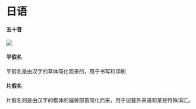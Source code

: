 # 日语

#### 五十音

![](https://cdn.jsdelivr.net/gh/chousinbin/Image/日语五十音.jpg)

#### 平假名

平假名是由汉字的草体简化而来的，用于书写和印刷

#### 片假名

片假名则是由汉字的楷体的偏旁部首简化而来，用于记载外来语和某些特殊词汇。